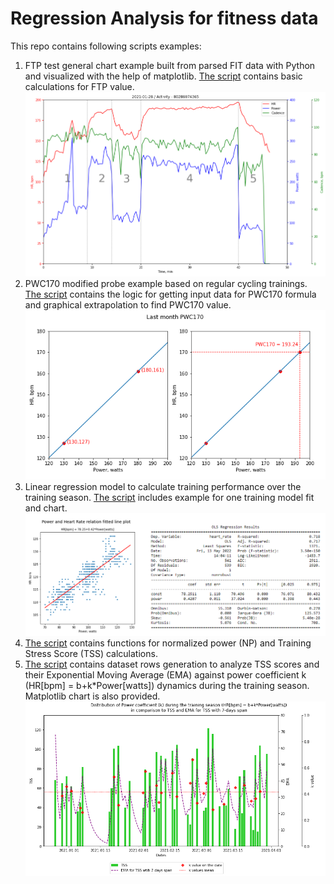 # Regression Analysis for fitness data
 This repo contains following scripts examples:
 1. FTP test general chart example built from parsed FIT data with Python and visualized with the help of matplotlib. [The script](FTP.py) contains basic calculations for FTP value.
 ![FTP test chart example](/ftp_test.png)
 2. PWC170 modified probe example based on regular cycling trainings. [The script](/PWC170.py) contains the logic for getting input data for PWC170 formula and graphical extrapolation to find PWC170 value.
 ![PWC170](/pwc170_last.png)
 3. Linear regression model to calculate training performance over the training season. [The script](/linear_regression.py) includes example for one training model fit and chart.
![OLS](/ols.png)
4. [The script](/np_tss_calc.py) contains functions for normalized power (NP) and Training Stress Score (TSS) calculations.
5. [The script](/tss_ema_power_k.py) contains dataset rows generation to analyze TSS scores and their Exponential Moving Average (EMA) against power coefficient k (HR[bpm] = b+k*Power[watts]) dynamics during the training season. Matplotlib chart is also provided.
![Training Season](/training_season.png)